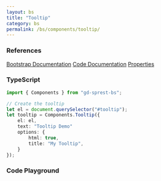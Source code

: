 ```yaml
---
layout: bs
title: "Tooltip"
category: bs
permalink: /bs/components/tooltip/
---
```


### References

<div class="bs">
    <div class="list-group">
        <a class="list-group-item list-group-item-action" href="https://getbootstrap.com/docs/4.4/components/tooltips">Bootstrap Documentation</a>
        <a class="list-group-item list-group-item-action" href="/sprest-bs/modules/components_components.html#{{ page.title }}">Code Documentation</a>
        <a class="list-group-item list-group-item-action" href="/sprest-bs/modules/components_components.I{{ page.title }}Props.html">Properties</a>
    </div>
</div>

### TypeScript

```ts
import { Components } from "gd-sprest-bs";

// Create the tooltip
let el = document.querySelector("#tooltip");
let tooltip = Components.Tooltip({
    el: el,
    text: "Tooltip Demo"
    options: {
        html: true,
        title: "My Tooltip",
    }
});
```

### Code Playground

<div id="playground" class="bs"></div>
<script type="text/javascript">
    // Wait for the page to load
    window.addEventListener("load", function() {
        // Create the code editor
        var editor = CodeEditor(document.getElementById("playground"), true, [
            '// Create a button',
            'var btn = Components.Button({',
            '\tel: app,',
            '\ttext: "My Button"',
            '});\n',
            '// Create the tooltip',
            'Components.Tooltip({',
            '\ttarget: btn.el,',
            '\tcontent: "My Tooltip",',
            '});'
        ].join('\n'));
    });
</script>